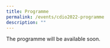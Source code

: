 ```yaml
---
title: Programme
permalink: /events/cdio2022-programme
description: ""
---
```

The programme will be available soon.